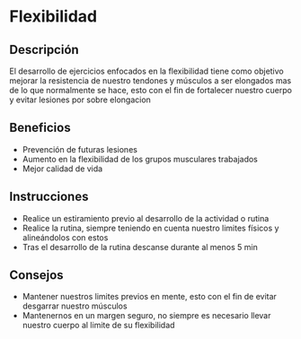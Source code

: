 # **Flexibilidad**



## Descripción 

El desarrollo de ejercicios enfocados en la flexibilidad tiene como objetivo mejorar la resistencia de nuestro tendones y músculos a ser elongados mas de lo que normalmente se hace, esto con el fin de fortalecer nuestro cuerpo y evitar lesiones por sobre elongacion



## Beneficios

- Prevención de futuras lesiones
- Aumento en la flexibilidad de los grupos musculares trabajados 
- Mejor calidad de vida



## Instrucciones

- Realice un estiramiento previo al desarrollo de la actividad o rutina
- Realice la rutina, siempre teniendo en cuenta nuestro limites físicos y alineándolos con estos
- Tras el desarrollo de la rutina descanse durante al menos 5 min  



## Consejos

- Mantener nuestros limites previos en mente, esto con el fin de evitar desgarrar nuestro músculos 
- Mantenernos en un margen seguro, no siempre es necesario llevar nuestro cuerpo al limite de su flexibilidad
